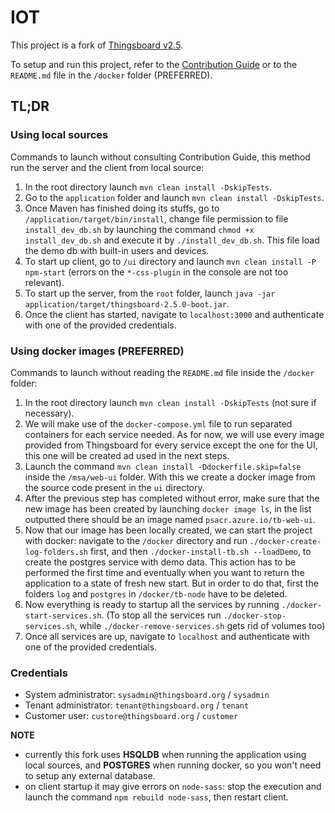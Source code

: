 # IOT 
This project is a fork of [Thingsboard v2.5](https://github.com/thingsboard/thingsboard/tree/v2.5).

To setup and run this project, refer to the [Contribution Guide](https://thingsboard.io/docs/user-guide/contribution/how-to-contribute) or to the `README.md` file in the `/docker` folder (PREFERRED).

## TL;DR

### Using local sources

Commands to launch without consulting Contribution Guide, this method run the server and the client from local source:

1. In the root directory launch `mvn clean install -DskipTests`.
2. Go to the `application` folder and launch `mvn clean install -DskipTests`.
3. Once Maven has finished doing its stuffs, go to `/application/target/bin/install`, change file permission to file `install_dev_db.sh` by launching the command `chmod +x install_dev_db.sh` and execute it by `./install_dev_db.sh`. This file load the demo db with built-in users and devices.
4. To start up client, go to `/ui` directory and launch `mvn clean install -P npm-start` (errors on the `*-css-plugin` in the console are not too relevant).
5. To start up the server, from the `root` folder, launch `java -jar application/target/thingsboard-2.5.0-boot.jar`.
6. Once the client has started, navigate to `localhost:3000` and authenticate with one of the provided credentials.

### Using docker images (PREFERRED)

Commands to launch without reading the `README.md` file inside the `/docker` folder:

1. In the root directory launch `mvn clean install -DskipTests` (not sure if necessary).
2. We will make use of the `docker-compose.yml` file to run separated containers for each service needed. As for now, we will use every image provided from Thingsboard for every service except the one for the UI, this one will be created ad used in the next steps.
3. Launch the command `mvn clean install -Ddockerfile.skip=false` inside the `/msa/web-ui` folder. With this we create a docker image from the source code present in the `ui` directory.
4. After the previous step has completed without error, make sure that the new image has been created by launching `docker image ls`, in the list outputted there should be an image named `psacr.azure.io/tb-web-ui`.
5. Now that our image has been locally created, we can start the project with docker: navigate to the `/docker` directory and run `./docker-create-log-folders.sh` first, and then  `./docker-install-tb.sh --loadDemo`, to create the postgres service with demo data. This action has to be performed the first time and eventually when you want to return the application to a state of fresh new start. But in order to do that, first the folders `log` and `postgres` in `/docker/tb-node` have to be deleted.
6. Now everything is ready to startup all the services by running `./docker-start-services.sh`. (To stop all the services run `./docker-stop-services.sh`, while `./docker-remove-services.sh` gets rid of volumes too)
7. Once all services are up, navigate to `localhost` and authenticate with one of the provided credentials.

### Credentials

- System administrator: `sysadmin@thingsboard.org` / `sysadmin`
- Tenant administrator: `tenant@thingsboard.org` / `tenant`
- Customer user: `custore@thingsboard.org` / `customer`

**NOTE**

- currently this fork uses **HSQLDB** when running the application using local sources, and **POSTGRES** when running docker, so you won't need to setup any external database.
- on client startup it may give errors on `node-sass`: stop the execution and launch the command `npm rebuild node-sass`, then restart client.

